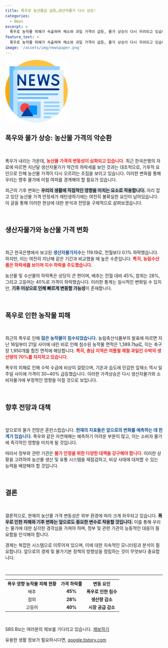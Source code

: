 ```yaml
---
title: 폭우로 농산물값 급등…생산자물가 다시 상승!
categories:
  - News
excerpt: >
  폭우로 농작물 피해가 속출하며 채소와 과일 가격이 급등, 물가 상승이 다시 우려되고 있습니다. 올 여름 안정세를 보이던 농산물 가격이 불황의 늪에 다시 빠질 위기에 처했습니다. 클릭해 자세한 소식을 확인하세요!
feature_text: >
  폭우로 농작물 피해가 속출하며 채소와 과일 가격이 급등, 물가 상승이 다시 우려되고 있습니다. 올 여름 안정세를 보이던 농산물 가격이 불황의 늪에 다시 빠질 위기에 처했습니다. 클릭해 자세한 소식을 확인하세요!
image: '/assets/img/newspaper.png'
---
```


<p><img src="/assets/img/newspaper.png" alt="kimp 속보" /></p>

<h2 data-ke-size="size26">폭우와 물가 상승: 농산물 가격의 악순환</h2>

<p data-ke-size="size16">&nbsp;</p>

<p>폭우가 내리는 가운데, <b><span style="color: #ee2323;">농산물 가격의 변동성이 심화되고 있습니다.</span></b> 최근 한국은행의 자료에 따르면 지난달 생산자물가가 약간의 하락세를 보인 것과는 대조적으로, 기후적 요인으로 인해 농산물 가격이 다시 오르려는 조짐을 보이고 있습니다. 이러한 변화를 통해 우리는 향후 물가에 미칠 여파를 경계해야 할 필요가 있습니다. </p>

<p>최근의 기후 변화는 <b><span style="background-color: #21538527;">우리의 생활에 직접적인 영향을 미치는 요소로 작용합니다.</span></b> 자리 잡고 있던 농산물 가격 안정세가 재탄생하기에는 여전히 불확실한 요인이 남아있습니다. 이 글을 통해 이러한 현상에 대한 분석과 전망을 구체적으로 살펴보겠습니다. </p>

<p data-ke-size="size16">&nbsp;</p>

<h2 data-ke-size="size26">생산자물가와 농산물 가격 변화</h2>

<p data-ke-size="size16">&nbsp;</p>

<p>최근 한국은행에서 보고된 <b><span style="color: #1a5490;">생산자물가지수</span></b>는 119.19로, 전월보다 0.1% 하락했습니다. 하지만, 이는 여전히 지난해 같은 기간과 비교했을 때 높은 수준입니다. <b><span style="color: #ee2323;">특히, 농림수산품은 하락세를 보이며 지수 하락을 주도했습니다.</span></b> </p>

<p>농산물 및 수산물의 하락폭은 상당히 큰 편이며, 배추는 전월 대비 45%, 참외는 28%, 그리고 고등어는 40%로 가격이 하락했습니다. 이러한 통계는 일시적인 변화일 수 있지만, <b><span style="background-color: #21538527;">기후 이상으로 인해 빠르게 변동할 가능성</span></b>이 존재합니다. </p>

<p data-ke-size="size16">&nbsp;</p>

<h2 data-ke-size="size26">폭우로 인한 농작물 피해</h2>

<p data-ke-size="size16">&nbsp;</p>

<p>최근의 폭우로 인해 <b><span style="color: #1a5490;">많은 농작물이 침수되었습니다.</span></b> 농림축산식품부의 발표에 따르면 지난 16일부터 21일 사이에 내린 비로 인해 침수된 농작물 면적은 1,389.7㏊로, 이는 축구장 1,950개를 합친 면적에 해당합니다. <b><span style="color: #ee2323;">특히, 충남 지역은 여름철 제철 과일인 수박의 생산량의 70%를 차지하고 있습니다.</span></b> </p>

<p>폭우의 피해로 인해 수박 수급에 비상이 걸렸으며, 기온과 습도에 민감한 잎채소 역시 일주일 사이에 가격이 30~40% 급등했습니다. 이러한 가격상승은 다시 생산자물가와 소비자물가에 부정적인 영향을 미칠 것으로 보입니다. </p>

<p data-ke-size="size16">&nbsp;</p>

<h2 data-ke-size="size26">향후 전망과 대책</h2>

<p data-ke-size="size16">&nbsp;</p>

<p>앞으로의 물가 전망은 혼란스럽습니다. <b><span style="color: #1a5490;">현재의 지표들은 앞으로의 변화를 예측하는 데 한계가 있습니다.</span></b> 폭우와 같은 자연재해는 예측하기 어려운 부분이 많고, 이는 소비자 물가에 즉각적인 영향을 미치게 될 것입니다. </p>

<p>따라서 정부와 관련 기관은 <b><span style="color: #ee2323;">물가 안정을 위한 다양한 대책을 강구해야 합니다.</span></b> 이러한 상황을 고려하여 농산물 생산 및 유통 시스템을 재점검하고, 비상 사태에 대처할 수 있는 능력을 배양해야 할 것입니다.  </p>

<p data-ke-size="size16">&nbsp;</p>

<h2 data-ke-size="size26">결론</h2>

<p data-ke-size="size16">&nbsp;</p>

<p>결론적으로, 현재의 농산물 가격 변동성은 외부 환경에 따라 크게 좌우되고 있습니다. <b><span style="background-color: #21538527;">폭우로 인한 피해와 기후 변화는 앞으로도 중요한 변수로 작용할 것입니다.</span></b> 이를 통해 우리는 물가에 대한 심각한 경각심을 가져야 하며, 정부 및 관련 기관의 능동적인 대응이 필요함을 인식해야 합니다. </p>

<p>경제는 복잡한 시스템으로 이루어져 있으며, 이에 대한 지속적인 모니터링과 분석이 필요합니다. 앞으로의 경제 및 물가기본 정책의 방향성을 정립하는 것이 무엇보다 중요합니다. </p>

<p data-ke-size="size16">&nbsp;</p>

<hr/>

<table style="width: 100%;">
  <tr>
    <td style="text-align: center; height: 17px;"><b>폭우 영향 농작물 피해 현황</b></td>
    <td style="text-align: center; height: 17px;"><b>가격 하락률</b></td>
    <td style="text-align: center; height: 17px;"><b>변동 요인</b></td>
  </tr>
  <tr>
    <td style="text-align: center; height: 17px;">배추</td>
    <td style="text-align: center; height: 17px;"><b>45%</b></td>
    <td style="text-align: center; height: 17px;"><b>폭우로 인한 침수</b></td>
  </tr>
  <tr>
    <td style="text-align: center; height: 17px;">참외</td>
    <td style="text-align: center; height: 17px;"><b>28%</b></td>
    <td style="text-align: center; height: 17px;"><b>생산량 감소</b></td>
  </tr>
  <tr>
    <td style="text-align: center; height: 17px;">고등어</td>
    <td style="text-align: center; height: 17px;"><b>40%</b></td>
    <td style="text-align: center; height: 17px;"><b>시장 공급 감소</b></td>
  </tr>
</table>

<p data-ke-size="size16">&nbsp;</p>

<p>SBS Biz는 여러분의 제보를 기다리고 있습니다. <a href="https://url.kr/9pghjn">제보하기</a></p>
유용한 생활 정보가 필요하시다면, <a href="https://qoogle.tistory.com" rel="dofollow">qoogle.tistory.com</a>


